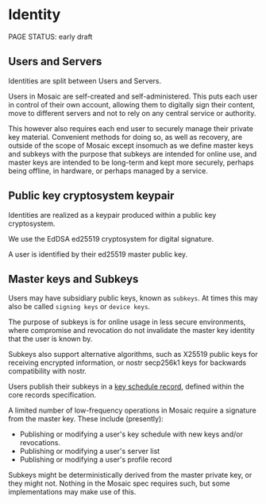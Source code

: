 # Identity

<status>PAGE STATUS: early draft</status>

## Users and Servers

Identities are split between Users and Servers.

Users in Mosaic are self-created and self-administered. This puts each user in control of their
own account, allowing them to digitally sign their content, move to different servers and not
to rely on any central service or authority.

This however also requires each end user to securely manage their private key material.
Convenient methods for doing so, as well as recovery, are outside of the scope of Mosaic
except insomuch as we define master keys and subkeys with the purpose that subkeys are
intended for online use, and master keys are intended to be long-term and kept more securely,
perhaps being offline, in hardware, or perhaps managed by a service.

## Public key cryptosystem keypair

Identities are realized as a keypair produced within a public key cryptosystem.

We use the EdDSA ed25519 cryptosystem for digital signature.

A user is identified by their ed25519 master public key.

## Master keys and Subkeys

Users may have subsidiary public keys, known as `subkeys`. At times this may also be called
`signing keys` or `device keys`.

The purpose of subkeys is for online usage in less secure environments, where compromise and
revocation do not invalidate the master key identity that the user is known by.

Subkeys also support alternative algorithms, such as X25519 public keys for receiving encrypted
information, or nostr secp256k1 keys for backwards compatibility with nostr.

Users publish their subkeys in a [key schedule record](keyschedule.md), defined within the
core records specification.

A limited number of low-frequency operations in Mosaic require a signature from the master key.
These include (presently):

* Publishing or modifying a user's key schedule with new keys and/or revocations.
* Publishing or modifying a user's server list
* Publishing or modifying a user's profile record

Subkeys might be deterministically derived from the master private key, or they might not.
Nothing in the Mosaic spec requires such, but some implementations may make use of this.
